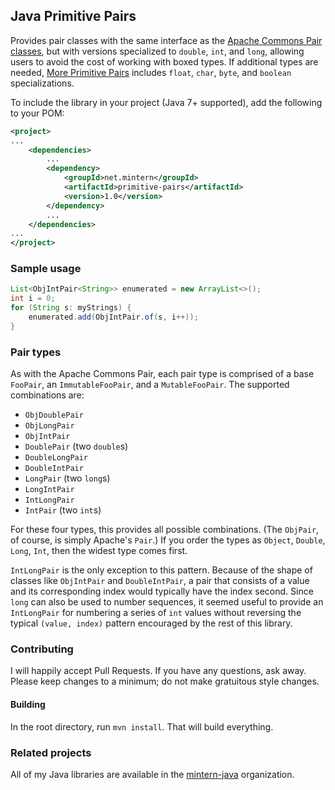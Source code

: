 ## Java Primitive Pairs

Provides pair classes with the same interface as the [Apache Commons Pair
classes](https://commons.apache.org/proper/commons-lang/javadocs/api-3.4/org/apache/commons/lang3/tuple/package-summary.html),
but with versions specialized to `double`, `int`, and `long`, allowing users
to avoid the cost of working with boxed types. If additional types are needed,
[More Primitive Pairs](https://github.com/mintern-java/more-primitive-pairs)
includes `float`, `char`, `byte`, and `boolean` specializations.

To include the library in your project (Java 7+ supported), add the following
to your POM:

```xml
<project>
...
    <dependencies>
        ...
        <dependency>
            <groupId>net.mintern</groupId>
            <artifactId>primitive-pairs</artifactId>
            <version>1.0</version>
        </dependency>
        ...
    </dependencies>
...
</project>
```

### Sample usage

```java
List<ObjIntPair<String>> enumerated = new ArrayList<>();
int i = 0;
for (String s: myStrings) {
    enumerated.add(ObjIntPair.of(s, i++));
}
```

### Pair types

As with the Apache Commons Pair, each pair type is comprised of a base
`FooPair`, an `ImmutableFooPair`, and a `MutableFooPair`. The supported
combinations are:

- `ObjDoublePair`
- `ObjLongPair`
- `ObjIntPair`
- `DoublePair` (two `double`s)
- `DoubleLongPair`
- `DoubleIntPair`
- `LongPair` (two `long`s)
- `LongIntPair`
- `IntLongPair`
- `IntPair` (two `int`s)

For these four types, this provides all possible combinations.  (The
`ObjPair`, of course, is simply Apache's `Pair`.) If you order the types as
`Object`, `Double`, `Long`, `Int`, then the widest type comes first.

`IntLongPair` is the only exception to this pattern. Because of the shape of
classes like `ObjIntPair` and `DoubleIntPair`, a pair that consists of a value
and its corresponding index would typically have the index second. Since
`long` can also be used to number sequences, it seemed useful to provide an
`IntLongPair` for numbering a series of `int` values without reversing the
typical `(value, index)` pattern encouraged by the rest of this library.

### Contributing

I will happily accept Pull Requests. If you have any questions, ask away.
Please keep changes to a minimum; do not make gratuitous style changes.

#### Building

In the root directory, run `mvn install`. That will build everything.

### Related projects

All of my Java libraries are available in the
[mintern-java](https://github.com/mintern-java) organization.
